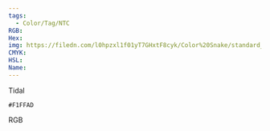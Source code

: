 ```yaml
---
tags:
  - Color/Tag/NTC
RGB:
Hex:
img: https://filedn.com/l0hpzxl1f01yT7GHxtF8cyk/Color%20Snake/standard_csv_to_svg//F1FFAD.svg
CMYK:
HSL:
Name:
---
```

Tidal
```palette
#F1FFAD
```
RGB
